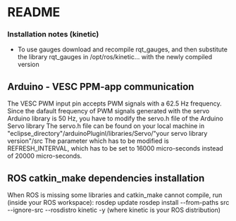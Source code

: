 # README #

### Installation notes (kinetic) ###

* To use gauges download and recompile rqt_gauges, and then substitute the library rqt_gauges in /opt/ros/kinetic... with the newly compiled version

## Arduino - VESC PPM-app communication ##
The VESC PWM input pin accepts PWM signals with a 62.5 Hz frequency.
Since the dafault frequency of PWM signals generated with the servo Arduino library is 50 Hz, you have to modify the servo.h file of the Arduino Servo library
The servo.h file can be found on your local machine in "eclipse_directory"/arduinoPluginl/libraries/Servo/"your servo library version"/src
The parameter which has to be modified is REFRESH_INTERVAL, which has to be set to 16000 micro-seconds instead of 20000 micro-seconds.

## ROS catkin_make dependencies installation ##
When ROS is missing some libraries and catkin_make cannot compile, run (inside your ROS workspace):
rosdep update
rosdep install --from-paths src --ignore-src --rosdistro kinetic -y
(where kinetic is your ROS distribution)